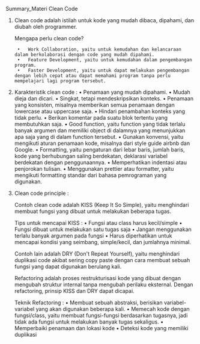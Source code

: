 Summary_Materi Clean Code

1. Clean code adalah istilah untuk kode yang mudah dibaca, dipahami, dan diubah oleh programmer.

    Mengapa perlu clean code?

        •	Work Collaboration, yaitu untuk kemudahan dan kelancaraan dalam berkolaborasi dengan code yang mudah dipahami.
        •	Feature Development, yaitu untuk kemudahan dalam pengembangan program.
        •	Faster Development, yaitu untuk dapat melakukan pengembangan dengan lebih cepat atau dapat memahami program tanpa perlu mempelajari lagi program tersebut.

2. Karakteristik clean code :
    •	Penamaan yang mudah dipahami.
    •	Mudah dieja dan dicari.
    •	Singkat, tetapi mendeskripsikan konteks.
    •	Penamaan yang konsisten, misalnya memberikan semua penamaan dengan lowercase atau uppercase saja.
    •	Hindari penambahan konteks yang tidak perlu.
    •	Berikan komentar pada suatu blok tertentu yang membutuhkan saja.
    •	Good function, yaitu function yang tidak terlalu banyak argumen dan memiliki object di dalamnya yang menunjukkan apa saja yang di dalam function tersebut.
    •	Gunakan konvensi, yaitu mengikuti aturan penamaan kode, misalnya dari style guide airbnb dan Google.
    •	Formatting, yaitu pengaturan dari lebar baris, jumlah baris, kode yang berhubungan saling berdekatan, deklarasi variabel berdekatan dengan penggunaannya. 
    •	Memperhatikan indentasi atau penjorokan tulisan.
    •	Menggunakan prettier atau formatter, yaitu mengikuti formatting standar dari bahasa pemrograman yang digunakan.

3. Clean code principle :

    Contoh clean code adalah KISS (Keep It So Simple), yaitu menghindari membuat fungsi yang dibuat untuk melakukan beberapa tugas.

    Tips untuk mencapai KISS :
        •	Fungsi atau class harus kecil/simple
        •	Fungsi dibuat untuk melakukan satu tugas saja
        •	Jangan menggunakan terlalu banyak argumen pada fungsi
        •	Harus diperhatikan untuk mencapai kondisi yang seimbang, simple/kecil, dan jumlahnya minimal.

    Contoh lain adalah DRY (Don't Repeat Yourself), yaitu menghindari duplikasi code akibat sering copy paste dengan cara membuat sebuah fungsi yang dapat digunakan berulang kali.

    Refactoring adalah proses restrukturisasi kode yang dibuat dengan mengubah struktur internal tanpa mengubah perilaku eksternal. Dengan refactoring, prinsip KISS dan DRY dapat dicapai.

    Teknik Refactoring :
        •	Membuat sebuah abstraksi, berisikan variabel-variabel yang akan digunakan beberapa kali.
        •	Memecah kode dengan fungsi/class, yaitu membuat fungsi-fungsi berdasarkan tugasnya, jadi tidak ada fungsi untuk melakukan banyak tugas sekaligus.
        •	Memperbaiki penamaan dan lokasi kode
        •	Deteksi kode yang memiliki duplikasi
